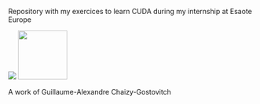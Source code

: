 Repository with my exercices to learn CUDA during my internship at Esaote Europe
                                                                                                                                                                                                         
<img src="http://www.nvidia.fr/content/includes/redesign2010/images/redesign10/nvidia_logo.png"> <img src="https://upload.wikimedia.org/wikipedia/it/6/6b/Esaote_logo.jpeg" width="100"> 


A work of Guillaume-Alexandre Chaizy-Gostovitch